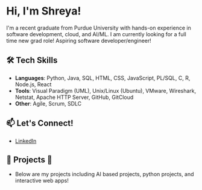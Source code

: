 # Hi, I'm Shreya!

I'm a recent graduate from Purdue University with hands-on experience in software development, cloud, and AI/ML.
I am currently looking for a full time new grad role! Aspiring software developer/engineer!

## 🛠️ Tech Skills
- **Languages**: Python, Java, SQL, HTML, CSS, JavaScript, PL/SQL, C, R, Node.js, React
- **Tools**: Visual Paradigm (UML), Unix/Linux (Ubuntu), VMware, Wireshark, Netstat, Apache HTTP Server, GitHub, GitCloud   
- **Other**: Agile, Scrum, SDLC

## 📫 Let's Connect!
- [LinkedIn](https://www.linkedin.com/in/shreya-guddeti-aa1003220/)

## 🚀 Projects 🔽
- Below are my projects including AI based projects, python projects, and interactive web apps!
